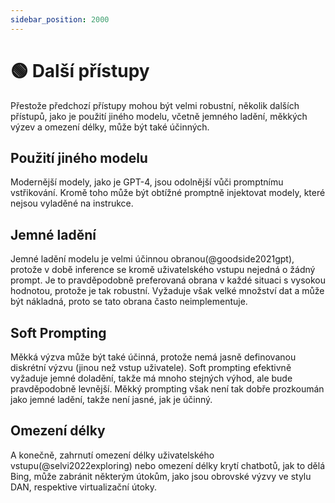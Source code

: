 ```yaml
---
sidebar_position: 2000
---
```


# 🟢 Další přístupy 

Přestože předchozí přístupy mohou být velmi robustní, několik dalších přístupů, jako je použití jiného modelu, včetně jemného ladění, měkkých výzev a omezení délky, může být také účinných.

## Použití jiného modelu

Modernější modely, jako je GPT-4, jsou odolnější vůči promptnímu vstřikování. Kromě toho může být obtížné promptně injektovat modely, které nejsou vyladěné na instrukce. 

## Jemné ladění

Jemné ladění modelu je velmi účinnou obranou(@goodside2021gpt), protože v době inference se kromě uživatelského vstupu nejedná o žádný prompt. Je to pravděpodobně preferovaná obrana v každé situaci s vysokou hodnotou, protože je tak robustní. Vyžaduje však velké množství dat a může být nákladná, proto se tato obrana často neimplementuje.


## Soft Prompting

Měkká výzva může být také účinná, protože nemá jasně definovanou diskrétní výzvu (jinou než vstup uživatele). Soft prompting efektivně vyžaduje jemné doladění, takže má mnoho stejných výhod, ale bude pravděpodobně levnější. Měkký prompting však není tak dobře prozkoumán jako jemné ladění, takže není jasné, jak je účinný.

## Omezení délky

A konečně, zahrnutí omezení délky uživatelského vstupu(@selvi2022exploring) nebo omezení délky krytí chatbotů, jak to dělá Bing, může zabránit některým útokům, jako jsou obrovské výzvy ve stylu DAN, respektive virtualizační útoky.
